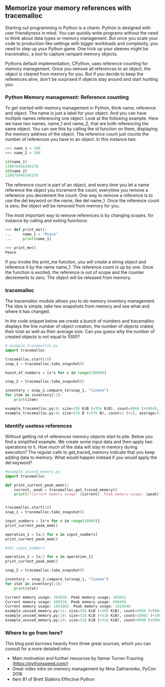 ## Memorize your memory references with tracemalloc

Starting out programming in Python is a charm. Python is designed with user friendlyness in mind.
You can quickly write programs without the need to think about data types or memory management.
But once you scale your code to production-like settings with bigger workloads and complexity, 
you need to step up your Python game. One trick up your sleeves might be tracemalloc, a tool to capture rampant memory objects.

Pythons default implementation, CPython, uses reference counting for memory management.
Once you remove all references to an object, the object is cleared from memory for you. 
But if you decide to keep the references alive, don't be surprised if objects stay around and start hunting you.

### Python Memory management: Reference counting

To get started with memory management in Python, think name, reference and object.
The name is just a label for your object. And you can have multiple names referencing one object.
Look at the following example. Here we have two names, name_1 and name_2, that are both referencing the same object.
You can see this by calling the id function on them, displaying the memory address of the object.
The reference count just counts the number of references you have to an object. In this instance two.

```python
>>> name_1 = 100
>>> name_2 = 100

id(name_1)
139878446196176
id(name_2)
139878446196176
```

The reference count is part of an object, and every time you let a name reference the object you increment the count, everytime you remove a reference
you decrement the count. One way to remove a reference is to use the del keyword on the name, like del name_1.
Once the reference count is zero, the object will be removed from memory for you.

The most important way to remove references is by changing scopes, for instance by calling and exiting functions:

```python
>>> def print_me():
...     name_1 = "Peace"
...     print(name_1)

>>> print_me()
Peace
```

If you invoke the print_me function, you will create a string object and reference it by the name name_1.
The reference count is up by one. Once the function is excited, the reference is out of scope and the counter decrements to zero.
The object will be released from memory.

### tracemalloc

The tracemalloc module allows you to do memory inventory management.
The idea is simple, take two snapshots from memory and see what and where it has changed.

In the code snippet below we create a bunch of numbers and tracemalloc displays the line number of object creation, the number of objects crated, their total as well as their
average size. Can you guess why the number of created objects is not equal to 1000?

```python
# example_tracemalloc.py
import tracemalloc

tracemalloc.start(10)
snap_1 = tracemalloc.take_snapshot()

bunch_of_numbers = [x*x for x in range(10000)]

snap_2 = tracemalloc.take_snapshot()

inventory = snap_2.compare_to(snap_1, "lineno")
for item in inventory[:2]:
    print(item)
```

```python
example_tracemalloc.py:6: size=356 KiB (+356 KiB), count=9984 (+9984), average=37 B
example_tracemalloc.py:4: size=576 B (+576 B), count=1 (+1), average=576 B
```

### Identify useless references
Without getting rid of references memory objects start to pile. Below you find a simplified example. We create some input
data and then apply two operations to it.
How much of the data will stay in memory during execution? The regular calls to get_traced_memory indicate
that you keep adding data to memory. What would happen instead if you would apply the del keyword?

```python
#example_unused_memory.py
import tracemalloc

def print_current_peak_mem():
    current, peak = tracemalloc.get_traced_memory()
    print(f"Current memory usage: {current}. Peak memory usage: {peak}")


tracemalloc.start(10)
snap_1 = tracemalloc.take_snapshot()

input_numbers = [x*x for x in range(10000)]
print_current_peak_mem()

operation_1 = [x/2 for x in input_numbers]
print_current_peak_mem()

#del input_numbers

operation_2 = [x/2 for x in operation_1]
print_current_peak_mem()

snap_2 = tracemalloc.take_snapshot()

inventory = snap_2.compare_to(snap_1, "lineno")
for stat in inventory[:3]:
    print(stat)
```
```python
Current memory usage: 364820. Peak memory usage: 365032
Current memory usage: 690310. Peak memory usage: 690494
Current memory usage: 1015862. Peak memory usage: 1016046
example_unused_memory.py:11: size=356 KiB (+356 KiB), count=9984 (+9984), average=37 B
example_unused_memory.py:19: size=318 KiB (+318 KiB), count=10002 (+10002), average=33 B
example_unused_memory.py:14: size=318 KiB (+318 KiB), count=9998 (+9998), average=33 B
```

### Where to go from here?
This blog post borrows heavily from three great sources, which you can consult for a more detailed intro:
- Main motivation and further resources by Itamar Turner-Trauring (https://pythonspeed.com/)
- Great video intro on memory management by Nina Zakharenko, PyCon 2016
- Item 81 of Brett Slatkins Effective Python
